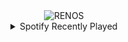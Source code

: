 <div align="center">
<picture>
    <source media="(prefers-color-scheme: dark)" srcset="https://i.ibb.co/2qhQ8zy/output-gif.gif">
    <source media="(prefers-color-scheme: light)" srcset="https://i.ibb.co/2qhQ8zy/output-gif.gif">
    <img alt="RENOS" src="https://i.ibb.co/2qhQ8zy/output-gif.gif">
</picture>
<details>
<summary>Spotify Recently Played</summary>
<img src="https://spotify-recently-played-readme.vercel.app/api?user=31d6d6zerc5ct6kck32na2ozsqf4&unique=1&width=400" alt="Spotify" />
</details>
</div>

<!-- Image deletion URL: https://ibb.co/Q9QR8Wf/490454b870ebb95fdc6284c405080ac2 -->